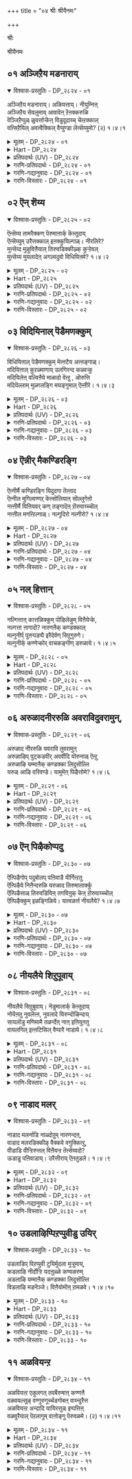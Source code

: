 +++
title = "०४ श्रीः श्रीयैनमः"

+++

श्रीः

श्रीयैनमः

## ०१ अञ्जिऱैय मडनाराय्

<details open><summary>विश्वास-प्रस्तुतिः - DP_२८२४ - ०१</summary>

अञ्जिऱैय मडनाराय्। अळियत्ताय्। नीयुम्निऩ्  
अञ्जिऱैय सेवलुमाय् आवावॆऩ् ऱॆऩक्करुळि  
वॆञ्जिऱैप्पुळ् ळुयर्त्ताऱ्कॆऩ् विडुदूदाय्च् चॆऩ्ऱक्काल्  
वऩ्सिऱैयिल् अवऩ्वैक्किल् वैप्पुण्डा लॆऩ्सॆय्युमो? (२) १।४।१
</details>

<details><summary>मूलम् - DP_२८२४ - ०१</summary>

अञ्जिऱैय मडनाराय्। अळियत्ताय्। नीयुम्निऩ्  
अञ्जिऱैय सेवलुमाय् आवावॆऩ् ऱॆऩक्करुळि  
वॆञ्जिऱैप्पुळ् ळुयर्त्ताऱ्कॆऩ् विडुदूदाय्च् चॆऩ्ऱक्काल्  
वऩ्सिऱैयिल् अवऩ्वैक्किल् वैप्पुण्डा लॆऩ्सॆय्युमो? (२) १।४।१
</details>

<details><summary>Hart - DP_२८२४</summary>

She says,  
“O crane, you have lovely wings, be kind to me:  
If you and your mate with beautiful wings  
feel sorry for me and say, ‘Oh, oh!’  
and go as my messengers to him  
who rides a strong-winged eagle,  
do you worry that he might put you in a terrible cage  
and you could do nothing?”
</details>

<details><summary>प्रतिपदार्थः (UV) - DP_२८२४</summary>

**अम् सिऱैय** = अऴगिय सिऱगुगळैयुम्; **मड नाराय्!** = मडप्पत्तैयुम् उडैय नारैये!; **अळियत्ताय्!** = ऎऩक्कु इरङ्गि अरुळ् सॆय्युम्; **नीयुम् निऩ्** = अरुळोडु कूडिऩ नीयुम् उऩ्ऩुडैय; **अम् सिऱैय** = अऴगिय सिऱगुगळैयुडैय; **सेवलुमाय्** = सेवलुमाय्; **आ आ ऎऩ्ऱु** = ‘आवा’ ऎऩ्ऱु ऎऩ् तऩिमै कण्डु; **ऎऩक्कु अरुळि** = ऎऩक्कु अरुळ् सॆय्दु; **वॆम् सिऱै** = कॊडिय सिऱगुगळैयुडैय; **पुळ् उयर्त्तार्क्कु** = करुडऩैक् कॊडियाग उळ्ळवर्क्कु; **ऎऩ् विडु तूदाय्** = ऎऩ्ऩाल् विडप्पट्ट तूदाय्; **सॆऩ्ऱक्काल्** = सॆऩ्ऱाल् मुगम् पार्त्तुक् केळामैयागिऱ; **वऩ्सिऱैयिल्** = वलिय सिऱैयिल्; **अवऩ् वैक्किल्** = अवऩ् उङ्गळै वैप्पाऩागिल्; **वैप्पुण्डाल्** = अदऱ्कु नीङ्गळ् इसैन्दिरुन्दाल्; **ऎऩ् सॆय्युमो?** = अदऩाल् ऎऩ्ऩ कुऱ्ऱम् उण्डागुमो?
</details>

<details><summary>गरणि-प्रतिपदार्थः - DP_२८२४ - ०१</summary>

अम् शिऱैय= सुन्दरवाद रॆक्कॆगळुळ्ळ, मडम् = मुग्ध \(तिळिमनस्सिन\), नाराय् = कॊक्करॆये अळियत्ताय् = कनिकरिसुववळागि, नीयुम् = नीनू, निन् = निन्न, अम् शिऱैय = अन्दवाद रॆक्कॆगळ, शेवलुम् आय् = गण्डुकॊक्करॆयू कूडि, आ आ ऎन्ऱु = अय्यो, अय्यो, ऎन्दु, ऎनक्कू = नन्नल्लि, अरुळि = करुणिसि, वॆम् शिऱै = कॆम्पनॆय \(तीक्ष्णवाद\) रॆक्कॆगळ, पुळ् = पक्षियन्नु, उयर् त्तार् क्कु = ध्वजवागि उळ्ळवरिगॆ, ऎन् = नन्न, विडुतूदाय् = कळुहिसिद् दूतळागि, शॆन्ऱक्काल् = होदरॆ \(होदॆयादरॆ\), वन् शिऱैयिल् = कठिणवाद सॆरॆयल्लि, अवन् = अवनु, वैक्किल् = इडुवुदादरॆ, वैप्पु उण्डाल् = आ सॆरॆवासवन्नु अनुभविसुवन्तादरॆ, ऎन् शॆय्युमो = एनागुवुदो? 
</details>

<details><summary>गरणि-गद्यानुवादः - DP_२८२४ - ०१</summary>

सुन्दरवाद रॆक्कॆगळुळ्ळ मुग्ध\(तिळिमनस्सिन\) कॊक्करॆये, \(नन्नन्नु\) कनिकरिसुववळागि, नीनू अन्दवाद रॆक्कॆगळ निन्न गण्डु कॊक्करॆयू कूडि, अय्यो अय्यो ऎन्दु नन्नल्लि करुणिसि, कॆम्पनॆय \(तीक्ष्णवाद\) रॆक्कॆगळ पक्षियन्नु ध्वजवागि उळ्ळवरिगॆ नानु कळुहिसिद दूतळागि होदॆयादरॆ, अवनु \(निम्मन्नु\) कठिणवाद सॆरॆयल्लिरिसुवुदादरॆ, आ सॆरॆमासवन्नु \(नीवु\) अनुभविसुवन्तादरॆ, एनागुवुदो? एनु माडुवुदो? 
</details>

<details><summary>गरणि-विस्तारः - DP_२८२४ - ०१</summary>

इल्लि आळ्वाररु तम्मन्न् ’नायकि’ यागि भाविसिकॊण्डिद्दारॆ. ई नायकिगॆ तन्न प्रियतमनाद ’परमपुरुष’नन्नु कूडिकॊळ्ळबेकॆम्ब महदाशॆ. अगलिकॆय विरहदिन्द तपिसुत्तिद्दाळॆ. तन्न मनद इङ्गितवन्नु तन्न प्रियतमनिगॆ तिळियपडिसुवुदादरू हेगॆ? 

नायकि कॊक्करॆय दम्पतिगळन्नुनोडुत्ताळॆ. अवु आनन्ददिन्द विहरिसुत्तिवॆ. एकाङ्गियागि विरहवेदनॆयन्नु अनुभविसुव तन्नल्लिअवु कनिकरगॊळ्ळबहुदल्लवे? तिळिमनस्सिन हक्किगळाद्दरिन्द, अवुगळन्नु तानु बेडबहुदष्टॆ. तन्न प्रियतमन बळिगॆ कळुहिसबहुदष्टॆ. हक्किगळागि अवु ऎल्लिगॆ बेकॆन्दरॆ अल्लिगॆ हारिहोगबहुदल्ल\! 

हीगॆल्ल योचिसि, नायकियु कॊक्करॆगळन्नु हॊगळि, हुरिदुम्बिसि, गरुडध्वजनाद तन्न स्वामियबळिगॆ तनगागि प्रेमदौत्यवन्नु नडॆसबेकॆन्दु बेडिकॊळ्ळुत्ताळॆ. 

नायकि\(यागि आळ्वाररु\) हेळुत्ताळॆ- कॊक्करॆये निन्न रॆक्कॆगळु ऎष्टु सुन्दर\! निन्न मनस्सु तिळियादद्दु. निन्न पतियू सह सुन्दरने. अवन रॆक्कॆगळु अन्दवागिवॆ. नीविब्बरू दम्पतिगळागि सुखवागि विहरिसुत्तिद्दीरि. नन्नन्नु कण्डिरा? पतियिन्द अगलिद विरहि नानु. नन्न ई परिस्थितिगॆ नीवु मरुगुवुदिल्लवे? नन्नल्लि करुणिसि, नीविब्बरू ईग नन्न प्रेमदूतरागि गरुडध्वजनाद निन्न प्रियतमनल्लिगॆ होगि. अवनल्लि नन्न विरह व्यथॆयन्नु अरिकॆमाडि, अवन मनवॊलिसलु प्रयत्निसबेकु. ई कार्यवन्नु नीवु, ननगागि, नडॆसबल्लिरॆम्ब भरवसॆ ननगिदॆ. आदरॆ, ऒन्दु वेळॆ, स्वामियु निम्मन्नु सॆरॆयल्लिरिसिदरॆ सॆरॆवासवन्नु नीवु अनुभविसबेकागि बन्दरॆ, एनु माडुवुदु? इदॊन्दु अञ्जिकॆ ननगिदॆयल्ल\! इल्लवे, नाने उपेक्षितलादरो? 

भगवन्तन बळि सारिदवरु अमररागि पूर्णतॆयन्नु नडॆयुवुदन्नू, नित्यानन्दवन्ननुभाविसुवुदन्नू ’सॆरॆवास’ वॆन्नोणवे? 

भगवन्त बळि सारिदवरु मत्तॆ ई दुःखसङ्कटगळ लोकक्कॆ बरदे होगबहुदु, अष्टॆ. इदन्नु ’कठिण सॆरॆवास’ ऎन्नुवुदे? 

इल्लि ’कॊक्करॆ’य कार्यभारवेनु? दयावरूपिणियाद श्रीदेवियु भक्तनल्लि करुणिसि, तन्न पतियाद भगवन्तनल्लि भक्तनिगॆ अनुग्रहिसॆन्दु अरिकॆ माडुवुदु कॊक्करॆय कार्यभारवो? इल्लवे, ज्ञानवैराग्यगळॆम्ब ऎरडु रॆक्कॆगळन्नू भक्तियॆम्ब देहवन्नू हॊत्तु, भक्तनन्नु भगवन्तनॊडनॆ कूडिसुव आचार्यनन्तॆ इल्लिकॊक्करॆय कार्यभारवो? इल्लवे भक्तन परभक्ति, परज्ञान \(ऎरडु रॆक्कॆगळु\), मत्तु परमभक्ति\(देह\)गळे कॊक्करॆय कार्यभार नडॆसुवुदो?
</details>

## ०२ ऎन् शॆय्य

<details open><summary>विश्वास-प्रस्तुतिः - DP_२८२५ - ०२</summary>

ऎऩ्सॆय्य तामरैक्कण् पॆरुमाऩार्क् कॆऩ्तूदाय्  
ऎऩ्सॆय्युम् उरैत्तक्काल् इऩक्कुयिल्गाळ्। नीरलिरे?  
मुऩ्सॆय्द मुऴुविऩैयाल् तिरुवडिक्कीऴ्क् कुऱ्ऱेवल्  
मुऩ्सॆय्य मुयलादेऩ् अगल्वदुवो विधियिऩमे? १।४।२
</details>

<details><summary>मूलम् - DP_२८२५ - ०२</summary>

ऎऩ्सॆय्य तामरैक्कण् पॆरुमाऩार्क् कॆऩ्तूदाय्  
ऎऩ्सॆय्युम् उरैत्तक्काल् इऩक्कुयिल्गाळ्। नीरलिरे?  
मुऩ्सॆय्द मुऴुविऩैयाल् तिरुवडिक्कीऴ्क् कुऱ्ऱेवल्  
मुऩ्सॆय्य मुयलादेऩ् अगल्वदुवो विधियिऩमे? १।४।२
</details>

<details><summary>Hart - DP_२८२५</summary>

She says,  
“O cuckoo birds, what will happen to you  
if you go as my messengers and tell of my love sickness  
to the beautiful lotus-eyed lord?  
I cannot serve under his divine feet  
because I did not do good karma in my previous births:  
Is it right that I should not be able to join him in this birth  
because I did not try in my last birth?  
Is that my fate?”
</details>

<details><summary>प्रतिपदार्थः (UV) - DP_२८२५</summary>

**इऩक् कुयिल्गाळ्!** = कूट्टमाऩ कुयिल्गळे!; **नीर् अलिरे?** = नॆडुनाळागप् पऴगियवर्गळ् नीङ्गळ् ताऩे!; **ऎऩ् सॆय्य तामरै** = सॆन्दामरै मलर् पोऩ्ऱ; **कण्** = कण्गळैयुडैय; **पॆरुमाऩार्क्कु** = ऎम्बॆरुमाऩुक्कु; **ऎऩ् तूदाय्** = ऎऩ्ऩुडैय तूदाय् सॆऩ्ऱु; **उरैत्तक्काल्?** = नाऩ् कूऱुवदैक् कूऱिऩाल्; **ऎऩ् सॆय्युम्** = ऎऩ्ऩ कुऱ्ऱम् नेर्न्दिडुम्; **मुऩ् सॆय्द** = मुऱ्पिऱप्पिल् पण्णिऩ; **मुऴुविऩैयाल्** = निऱैन्द पाबङ्गळाल्; **तिरुवडिक्कीऴ्** = तिरुवडिगळिले; **कुऱ्ऱेवल् सॆय्य** = कैङ्गरियम् सॆय्वदऱ्कु; **मुऩ्** = मुऱ्पिऱवियिलेये; **मुयलादेऩ्** = मुयऱ्सिसॆय्याद नाऩ्; **इऩमे** = इऩ्ऩमुम्; **अगल्वदुवो? विधि** = अगऩ्ऱु पोवदु मुऱैयो?
</details>

<details><summary>गरणि-प्रतिपदार्थः - DP_२८२५ - ०२</summary>

ऎन् =नन्न, शॆय्यतामरैक्कण् = कॆन्दावरॆयन्तॆ कण्णुगळुळ्ळ, पॆरुमानार् क्कु = परमपुरुषनिगॆ, ऎन् तूदाय् = नन्न दूतरागि, ऎन् शॆय्युम् = नन्न-- उरैत्तक्काल् = अरिकॆ माडिदिरादरॆ, इनम् कुयिल् हाळ् = गुम्पाद कोगिलॆगळे, नीर् अलिरे = नीवु तप्पितस्थरल्ल, मुन् शॆय्द = \(नानु\) हिन्दॆ माडिद, मुऴुविनैयाल् = घोरपापगळिन्द, तिरुवडिक्कीऴ् = भगवन्तन तिरुवडितलदल्लि, कुट्रेवल् = कैङ्कर्यगळन्नु \(दास्यवन्नु\), मुन् = हिन्दॆये, शॆय्य = माडुवुदक्कॆ, मुयलादेन् = प्रयत्निसदादॆ, अहल् वदुवॊ = अगलिरुवुदेयो, विदि = नियम \(क्रम\), इनमे = इन्नु मेलू. 
</details>

<details><summary>गरणि-गद्यानुवादः - DP_२८२५ - ०२</summary>

गुम्पाद कोगिलॆगळे, कॆन्दावरॆयन्तॆ कण्णुगळुळ्ळ नन्न परमपुरुषनिगॆ नन्न दूतरागि नन्न प्रयत्नवन्नु अरिकॆ माडिदिरादरॆ, निम्मदु तप्पल्ल. नानु हिन्दॆ माडिद घोरपापगळिन्द भगवन्तन तिरुवडितलदल्लि \(नन्न\) दास्यवन्नु \(कैङ्कर्यवन्नु\) हिन्दॆये माडुवुदक्कॆ यत्निसदॆ होदॆ. अगलिरुवुदेयो नियम \(विधि\) इन्नु मेलॆ? 
</details>

<details><summary>गरणि-विस्तारः - DP_२८२५ - ०२</summary>

हिन्दिन पाशुरदल्लि नायकियु कॊक्करॆयन्नु तन्न प्रेमदूतनागॆन्दु प्रार्थिसिदळु. दूतनागि अदुमाडबेकाद्देनु ऎम्बुदन्ने कॊक्करॆगॆ तिळिसलिल्ल. “नीनु अल्लिगॆ होदाग, निन्नन्नु सॆरॆमाडिदरॆ, एनु गति?” ऎन्दु अञ्जिकॆयन्नु व्यक्तपडिसिदळु, अष्टॆ. 

ई पाशुरदल्लि नायकिय कण्णु कोगिलॆय गुम्पिन मेलॆ बित्तु. गुम्पिनल्लि गण्डु हॆण्णु कोगिलॆगळु चॆन्नागि बॆरॆतुकॊण्डु आनन्ददिन्द हाडुत्ता कालकळॆयुवुदन्नु नायकि कण्डळु. 

नायकि हेळुत्ताळॆ- गुम्पागि कूडि आनन्दिसुव कोगिलॆगळे, नीवु नन्न प्रेमदूतरागि, नन्न प्रियतमनाद परम पुरुषनल्लिगॆ होगि कॆन्दावरॆयन्तॆ विशालवाद आकर्षकवाद कण्णुगळुळ्ळवनु अवनु. नानु अवनल्लि अनुरक्तळॆन्दू, अवनन्नु कूडिकॊळ्ळलु तवकिसुत्तिद्देनॆ, ऎम्ब नन्न प्रयत्नवन्नु अवनल्लि अरिकॆमाडिकॊळ्ळिरि. नन्न स्वामियु नन्नल्लि करुणिसिदरन्तु ऒळ्ळॆयदु. हागॆ माडदॆ, नन्न विषयदल्लि असड्डॆ कोरिदनॆन्दरॆ, अदु नन्न तप्पे विना, निम्म दौत्यदिन्द बन्द तप्पल्ल. नानु अनेक जन्मगळ हिन्दिनिन्दलू भगवन्तन तिरुवडिगळ दास्यदल्लि तॊडगिद्दिद्दरॆ? अत्तकडॆ नानु प्रयत्न नडॆसले इल्ल. आद्दरिन्दले, नानु हिन्दिनिन्दलू कडुपातकियागि, भगवन्तनिन्द बेर्पट्टु, विरहियागि गोळिडुत्तिरुवुदु, इन्नु मुन्दॆयू सह इदे नन्न विधियागिरबहुदे?
</details>

## ०३ विदियिनाल् पॆडैमणक्कुम्

<details open><summary>विश्वास-प्रस्तुतिः - DP_२८२६ - ०३</summary>

विधियिऩाल् पॆडैमणक्कुम् मॆऩ्ऩटैय अऩ्ऩङ्गाळ्।  
मदियिऩाल् कुऱळ्माणाय् उलगिरन्द कळ्वऱ्कु  
मदियिलेऩ् वल्विऩैये माळादो वॆऩ्ऱु , ऒरुत्ति  
मदियॆल्लाम् मुळ्गलङ्गि मयङ्गुमाल् ऎऩ्ऩीरे। १।४।३
</details>

<details><summary>मूलम् - DP_२८२६ - ०३</summary>

विधियिऩाल् पॆडैमणक्कुम् मॆऩ्ऩटैय अऩ्ऩङ्गाळ्।  
मदियिऩाल् कुऱळ्माणाय् उलगिरन्द कळ्वऱ्कु  
मदियिलेऩ् वल्विऩैये माळादो वॆऩ्ऱु , ऒरुत्ति  
मदियॆल्लाम् मुळ्गलङ्गि मयङ्गुमाल् ऎऩ्ऩीरे। १।४।३
</details>

<details><summary>Hart - DP_२८२६</summary>

She says,  
“O swans, you walk softly with your mates  
because you have good luck:  
He went as a dwarf, begged the Asura king Mahābali at his sacrifice  
and cheated him by taking the earth from him:  
Isn't he a thief?  
Go and tell him, ‘There is an ignorant girl:  
She feels that she must have done much bad karma:  
Her mind is confused and she is fascinated with you:’”
</details>

<details><summary>प्रतिपदार्थः (UV) - DP_२८२६</summary>

**विधियिऩाल्** = विधिवसत्ताल्; **पॆडै मणक्कुम्** = पेडैयोडु कूडिक् कळित्तिरुक्कुम्; **मॆऩ् नडैय** = मॆऩ्मैयाऩ नडैयैयुडैय; **अऩ्ऩङ्गाळ्!** = अऩ्ऩङ्गळे!; **मदियिऩाल्** = अऱिविऩ् सामर्त्तियत्ताल्; **कुऱळ् माणाय्** = कुऱुगिय वडिवुडैय वामऩऩाग; **उलगु इरन्द** = उलगै याचित्त; **कळ्वऱ्कु** = कबडमुडैय पॆरुमाऩिडम्; **मदियिलेऩ्** = पुत्तियिल्लाद; **वल्** = तऩ्ऩुडैय कॊडिय; **विऩैये** = विऩैगळ्; **माळादो ऎऩ्ऱु** = माळादऩवो ऎऩ्ऱु कूऱि; **मदि ऎल्लाम्** = मदि ऎल्लाम् अडियोडु; **उळ् कलङ्गि ऒरुत्ति** = कलङ्गप् पॆऱ्ऱु ऒरुत्ति; **मयङ्गुमाल्** = अऱिवऴिन्दु किडक्किऩ्ऱाळ् अन्दो!; **ऎऩ्ऩीरे!** = ऎऩ्ऱु कूऱुङ्गळ्
</details>

<details><summary>गरणि-प्रतिपदार्थः - DP_२८२६ - ०३</summary>

विदियिनाल्= भाग्यवशदिन्द, पॆडै मणङ्गुम् = हॆण्णुहक्कियॊडनॆ कूडिकॊण्डिरुव, मॆल् नडैय = मृदुवाद नडगॆय, अन्नङ्गळ् = हंसगळे, मदियिनाल् = बुद्धिपूर्वकवागिये, कुऱळ् माण् आय् = कुळ्ळब्रह्मचारियागि, उलहु इरन्द = लोकगळन्नु अळॆदुकॊण्ड, कळवर् क्कू = कपटवुळ्ळवरिगॆ, मदियिलेन् = बुद्धियिल्लद नन्न, वल् विनैये = क्रूर पापगळे, माळादो = नाशवागुवुदिल्लवल्ल. ऎन्ऱु = ऎन्दु. ऒरुत्ति = ऒब्बळु, मदियॆल्लाम् = मनस्सॆल्ला, उळ् कलङ्गि = पूर्तियागि कलकिहोगि, मयङ्गुम् = हाळागि होगुत्तिद्दाळॆ \(सर्वनाशगॊळ्ळुत्तिद्दाळॆ\), आल् = अय्यो, ऎन्निरे = ऎन्दु हेळिरि. \(ऎन्निरि\). 
</details>

<details><summary>गरणि-गद्यानुवादः - DP_२८२६ - ०३</summary>

भाग्यवशदिन्द हॆण्णुहक्कियॊडनॆ कूडिकॊण्डिरुव, मृदुवाद नडगॆय हंसगळे, बुद्धिपूर्वकवागिये कुळ्ळ ब्रह्मचारियागि लोकगळन्नु अळॆदुकॊण्ड कपटवुळ्ळवरिगॆ बुद्धियिल्लदवळाद नन्न क्रूरपापगळे नाशवागुवुदिल्लवल्ल ऎन्दु ऒब्बळ मनस्सॆल्ला पूर्तियागि कलकिहोगि सर्वनाशगॊळ्ळुत्तिद्दाळॆ, अय्यो ऎन्दु हेळिरि. 
</details>

<details><summary>गरणि-विस्तारः - DP_२८२६ - ०३</summary>

हिन्दिन पाशुरदल्लि नायकियु कोगिलॆय हिण्डन्नु तन्न कडॆय दूतरन्नागि भगवन्तनल्लिगॆ होगबेकॆन्दु प्रार्थिसिदळु. स्वामिय तिरुवडिगळ सेवॆयल्लि तॊडगलु तन्न पूर्वकृतपापगळे अड्डिमाडुत्तिवॆ ऎम्ब सङ्गतियन्नु भगवन्तनल्लि अरिकॆमाडिरि ऎन्दु बेडिदळु. 

ई पाशुरदल्लि नायकिगॆ हंसदम्पतिगळु ऒदगि बरुत्तवॆ.

हिन्दॆ, ऒन्दु कालदल्लि बलिचक्रवर्तियु तन्न सद्गुणगळिन्दले, अदरल्लू तन्न कॊडुगैयिन्दले, मूरुलोकगळन्नू जयिसुवन्थ समर्थनागिद्दनु. बेडिदवरिगॆ ’इल्ल’वॆन्नदॆ, बेडिद्दन्नु कॊडुत्तिद्दनु. अवनन्नु जयिसुवुदे दुस्तरवायितु. भगवन्तनु अवनन्नु निग्रहिसुवुदक्कागि, बेकॆन्तले \(बुद्धिपूर्वकवागिये\) कुळ्ळब्रह्मचारिय रूपवन्नुतळॆदु, बलिचक्रवर्तिय यागशालॆयन्नु प्रवेशिसि, अल्लि बलिचक्रवर्तियन्नु याचिसिदनु. तन्न हॆज्जॆयल्लि मूरेमूरु हॆज्जॆयष्टु नॆलवन्नु तनगॆ कॊडॆन्दनु. अदन्नु कॊट्टॆनॆन्द कूडले भगवन्तनु तन्न कपट वेषवन्नु तॊरॆदु, त्रिविक्रमनागि बॆळॆदु लोकगळॆल्लवन्नू तन्न ऎरडे हॆज्जॆगळिन्द अळॆदुकॊण्डु, मूरनॆय हॆज्जॆयन्नु बलिचक्रवर्तिय नॆत्तिय मेलिट्टु अवनन्नु अनुग्रहिसिदनु.

इदु भगवन्तन वामन-त्रिविक्रमावतारद प्रशंसॆयष्टॆ. ज्ञानस्वरूपने आगि, ’साटियिल्लद चतुरनागि’ भगवन्तनु सद्गुणवन्तनाद बलिचक्रवर्तिय बळिगॆ ’कपट’ रूपदल्लि बन्दु, याचिसि, अदरिन्दले अवनन्नु अनुग्रहिसिदनाद्दरिन्द, तनगू अदे रीतियल्लि यावुदादरू जाण उपायवन्नु तोरिसिकॊट्टु, अदर मूलक तन्न पापराशियन्नॆल्ला तॊडॆदु हाकलारॆने स्वामि ऎम्बुदु नायकिय हम्बल. 

नायकि हेळुत्ताळॆ- हंसगळे, निम्म भाग्य हिरिदु. नीवु निम्म हॆण्णुगळॊडनॆ कूडिकॊण्डिद्दीरि. ऒट्टागि,मृदुवागि नडॆदाडुत्ता नलिदाडुत्तिद्दीरि. नीवु ननगॆ उपकारमाडबेकु. नन्न प्रियतमनाद परमपुरुषन बळिगॆ होगि नन्न सङ्कटवन्नु अवनिगॆ अरिकॆ माडबेकु. अनेक जन्मगळिन्दलू नानु पापगळन्नु माडुत्तले बन्दिद्देनॆ. अवुगळॆल्लवू ऒट्टागि नन्नन्नु बाधिसुत्तिवॆ. अवुगळन्नु तॊडॆदु हाकुवुदक्कॆ आगुवुदे इल्लवल्ल ऎम्बुदु नन्न सङ्कट. नन्न मनस्सु पूर्तियागि कलकि होगिदॆ. सर्वनाशवागुत्तिदॆ. ई विषयवन्नुनन्न प्रियतमदल्लि नन्न परवागि अरिकॆमाडुविरा?
</details>

## ०४ ऎन्नीर् मैकण्डिरङ्गि

<details open><summary>विश्वास-प्रस्तुतिः - DP_२८२७ - ०४</summary>

ऎऩ्नीर्मै कण्डिरङ्गि यिदुदगा तॆऩ्ऩाद  
ऎऩ्नील मुगिल्वण्णऱ् कॆऩ्सॊलियाऩ् सॊल्लुगेऩो  
नऩ्ऩीर्मै यिऩियवर् कण् तङ्गादॆऩ् ऱॊरुवाय्च्चॊल्  
नऩ्ऩील मगऩ्ऱिल्गाळ्। नल्गुदिरो नल्गीरो? १।४।४
</details>

<details><summary>मूलम् - DP_२८२७ - ०४</summary>

ऎऩ्नीर्मै कण्डिरङ्गि यिदुदगा तॆऩ्ऩाद  
ऎऩ्नील मुगिल्वण्णऱ् कॆऩ्सॊलियाऩ् सॊल्लुगेऩो  
नऩ्ऩीर्मै यिऩियवर् कण् तङ्गादॆऩ् ऱॊरुवाय्च्चॊल्  
नऩ्ऩील मगऩ्ऱिल्गाळ्। नल्गुदिरो नल्गीरो? १।४।४
</details>

<details><summary>Hart - DP_२८२७</summary>

She says,  
“O beautiful blue andril birds,  
the dark-colored one doesn’t know how I suffer for his love:  
He doesn’t come to me and tell me, ‘Don’t worry:’  
What can I say to tell him how I love him?  
Go and tell him whose nature is so wonderful and sweet  
that she will not survive  
if she has to be apart from him anymore:  
O andril birds, will you help me or not?”
</details>

<details><summary>प्रतिपदार्थः (UV) - DP_२८२७</summary>

**ऎऩ् नीर्मै** = ऎऩ् स्वबावत्तै; **कण्डु** = नेरिल् पार्त्तिरुन्दुम्; **इरङ्गि** = इरङ्गि; **इदु तगादु** = पिरिन्दु इरुत्तल् तगाददु ऎऩ्ऱु; **ऎऩ्ऩाद** = निऩैक्काद; **ऎऩ् नील मुगिल्** = ऎऩ् स्वामियाऩ काळमेगम् पोऩ्ऱ; **वण्णऱ्कु** = निऱमुडैयवर्क्कु; **ऎऩ् सॊल्लि याऩ्** = ऎऩ्ऩ वार्त्तैगळैच् चॊल्लि; **सॊल्लुगेऩो?** = नाऩ् पुरिय वैप्पेऩो?; **नऩ् नीर्मै** = नल्ल उयिराऩदु; **इऩि** = इऩि अत्तलैवरिऩ् पॊरुट्टु; **तङ्गादु ऎऩ्ऱु** = अवळिडत्तिल् तङ्गादु ऎऩ्ऱु; **ऒरु वाय्च्चॊल्** = ऒरु वार्त्तैच् चॊल्लुदलै; **नऩ् नील** = नल्ल नील निऱ; **मगऩ्ऱिल्गाळ्!** = मगऩ्ऱिल् पऱवैगळे! नीङ्गळ्; **नल्गुदिरो?** = ऎम्बॆरुमाऩिडम् सॊल्वीर्गळा?; **नल्गीरो?** = माट्टीर्गळा?
</details>

<details><summary>गरणि-प्रतिपदार्थः - DP_२८२७ - ०४</summary>

ऎन् = नन्न, नीर् मै = सहजस्वभाववन्नु \(ईगिन स्थितियन्नु\), कण्डु = नोडिदवनागि, इरङ्गि = कनिकरिसि, इदु तहादु = इदु तक्कद्दल्ल, ऎन्नाद = ऎन्नदॆ इरुव, ऎन् = नन्न, नीलमुहिल् वण्णर् क्कू = नीलमेघद बण्णवुळ्ळवरिगॆ, ऎन् शॊल्लि = एनॆन्दु \(एनन्नु\) हेळि, यान् =नानु, शॊल्लुहेनो = हेळबल्लॆनो, नल् नीर् मै = ऒळ्ळॆय गुण \(स्वभाववु\), इनि = इन्नु, अवर् कण् = अवरल्लि, तङ्गादु = उळियुवुदिल्ल, ऎन्ऱु = ऎन्दु, ऒरु वाय् शॊल् = ऒन्दु बायि मातन्नु, नल् = ऒळ्ळॆय, नीलम् = नीलवर्णद, महन्ऱिल् हाळ् = नीरपक्षिगळे, नल् हु दिरो = हेळुविरो, नल् हीरो = हेळलारिरो \(करुणिसलारिरो\)? 
</details>

<details><summary>गरणि-गद्यानुवादः - DP_२८२७ - ०४</summary>

नन्न सहजस्वभाववन्नु \(ईगिन स्थितियन्नु\) नोडिदवनागि, कनिकरिसि, इदु तक्कद्दल्ल ऎन्नदॆ इरुव नन्न नीलमेघद बण्णवुळ्ळवरिगॆ, ’नानु एनॆन्नलि? एनु हेळबल्लॆ? ऒळ्ळॆय गुण \(स्वभाव\)वु इन्नु अवरल्लि उळियुवुदिल्ल’ ऎन्दु ऒन्दु बायिमातन्नु, सुन्दरवाद नीलिबण्णद नीरहक्किगळे, हेळुविरो, \(करुणिसि\) हेळलारिरो? 
</details>

<details><summary>गरणि-विस्तारः - DP_२८२७ - ०४</summary>

हिन्दिन मूरु पाशुरगळल्लि नायकिय मनदल्लि ऒन्दु भरवसॆ इत्तु. तन्न प्रियतमनु तन्नन्नु ऎन्दिगू अलक्षिसुवुदिल्लवॆन्दू, तानु दूतरन्नु कळुहिसिद्दरिन्द तनगॆ ऒळ्ळॆयदे आगुवुदॆन्दू भाविसिद्दळु. ई कारणदिन्द कॊक्करॆयन्नु, कोगिलॆयन्नु, हंसगळन्नु तन्न दूतरन्नागि अवनल्लिगॆ कळुहिसिदळु. तन्न पेचिन परिस्थितियन्नू, अगलिकॆय सङ्कटवन्नू, प्रियतमनॊडनॆ कूडिकॊळ्ळबेकॆम्ब महदाशॆयन्नू दूतर मूलक तिळिसलु यत्निसिदळु. तन्न मर्यादॆगॆ अड्डिबरदन्तॆ, तन्न प्रियतमन तिरुवडिगळ सेवॆगॆ अड्डियागुत्तिरुव जन्मजन्मगळ क्रूरपापगळन्नु तॊडॆदु हाकुवुदक्कॆ तक्क मार्ग तनगॆ तिळियलिल्लवॆन्दू, आ बगॆगॆ तन्न सङ्कटवन्नु प्रियतमनल्लि अरिकॆमाडिकॊळ्ळबेकॆन्दु दूतरिगॆ हेळिद्दळु. आ तन्न दूतरु तन्न मनवियन्नु तन्न प्रियतमनिगॆ तिळिसिदरो इल्लवो ऎम्ब अनुमानकण्डु बन्तु.

ईग, नायकि मत्तॊन्दु दूतनन्नु कण्डुकॊण्डिद्दाळॆ. नीलिबण्णद नीरहक्किगळु अवु. 

नायकि हेळुत्ताळॆ- सुन्दरवाद नीलिय नीरहक्किगळे, नन्न हिन्दिन दूतर मातिगॆ ओगॊट्टु नन्न प्रियतमनु नन्न बळिगॆ ई वेळॆगॆ बरबहुदित्तु, बरलिल्ल. नन्न सहज स्वभाववेनॆम्बुदन्नू नन्न ईगिन परिस्थितियन्नू अवनु अरितिद्दानॆ. आदरू नन्नल्लि मरुकगॊळ्ळलिल्ल. इदॆल्ल निनगॆ तक्कद्दल्ल. हीगॆ सङ्कटपडबारदु. अधैर्यपडबेड” ऎम्ब ऒन्दॆरडु समाधानद मातुगळन्नादरू हेळिहोगबहुदित्तु. नन्न नीलमेघश्यामनिगॆ नानु हेळि कळुहिसुवुदादरू एनिदॆ? तिळिवळिकॆ इल्लद नानु एनु हेळबल्लॆ? आदरॆ नम्बिदवर विषयदल्लि अवनु हीगॆये उदासीननागि नडॆयुत्ता होदरॆ, अवन सद्गुणगळू अवन ऒळ्ळॆय स्वभावगळू, इन्नु मुन्दॆ, अवनल्लि उळियुवुदिल्ल ऎम्ब ऒन्दु मातन्नु मात्रवे हेळिरि. हेळुविरो? हेळलारिरो? हेळुवुदिल्लवो?
</details>

## ०५ नल् हित्तान्

<details open><summary>विश्वास-प्रस्तुतिः - DP_२८२८ - ०५</summary>

नल्गित्ताऩ् कात्तळिक्कुम् पॊऴिलेऴुम् विऩैयेऱ्के,  
नल्गत्ता ऩागादॊ? नारणऩैक् कण्डक्काल्  
मल्गुनीर्प् पुऩऱ्पडप्पै इरैदेर्वण् सिऱुगुरुगे।  
मल्गुनीर्क् कण्णेऱ्कोर् वाचकङ्गॊण् डरुळाये। १।४।५
</details>

<details><summary>मूलम् - DP_२८२८ - ०५</summary>

नल्गित्ताऩ् कात्तळिक्कुम् पॊऴिलेऴुम् विऩैयेऱ्के,  
नल्गत्ता ऩागादॊ? नारणऩैक् कण्डक्काल्  
मल्गुनीर्प् पुऩऱ्पडप्पै इरैदेर्वण् सिऱुगुरुगे।  
मल्गुनीर्क् कण्णेऱ्कोर् वाचकङ्गॊण् डरुळाये। १।४।५
</details>

<details><summary>Hart - DP_२८२८</summary>

She says,  
“O lovely small kurugu birds,  
you search for food in the fields filled with water where fish swim:  
Nāraṇan has created all the seven worlds and protects them:  
Won't he give me his grace and protect me also?  
Won’t you go see him and tell him of my love  
and show kindness by returning  
and telling me what he said?  
I will wait, my eyes filled with tears,  
until you return and tell me what he said:”
</details>

<details><summary>प्रतिपदार्थः (UV) - DP_२८२८</summary>

**पॊऴिल् एऴुम्** = एऴुलगङ्गळैयुम्; **अळिक्कुम्** = ताऩे विरुम्बि अवऱ्ऱिऱ्कु विरुप्पमिल्लादऩवऱ्ऱै नीक्कि; **नल्गित् ताऩ्** = विरुम्बियदैक् कॊडुत्तु; **कात्तु** = काक्कुम्; **विऩैयेऱ्केयो** = पाबियाऩ ऎऩक्कुमात्तिरम् ताऩ्; **नल्गत् ताऩ् आगादो?** = किरुबै पण्णलागादो? ऎऩ्ऱु; **नारणऩैक् कण्डक्काल्** = अन्द नारायणऩै कण्डदुम्; **मल्गु नीर् पुऩल्** = नीर् निऱैन्द कुळिर्न्द; **पडप्पै** = पून्दोट्टङ्गळिले; **इरै तेर् वण्** = इरै तेडुगिऩ्ऱ अऴगिय; **सिऱु गुरुगे!** = इऩिय सिऱिय गुरुगे!; **मल्गु नीर्** = मिक्क नीरोडु कूडिऩ; **कण्णेऱ्कु** = कण्गळैयुडैय ऎऩक्कु; **ओर्** = अप्पॆरुमाऩिडत्तिलिरुन्दु ऒरु; **वाचकम्** = वार्त्तैयै; **कॊण्डु** = कॊण्डु वन्दु; **अरुळाये** = सॊल्लि अरुळवेण्डुम्
</details>

<details><summary>गरणि-प्रतिपदार्थः - DP_२८२८ - ०५</summary>

नल् हि तान् = ताने सृष्टिसिद, पॊऴिल् एऴुम् = एळु लोकगळू, कान्दु = सुट्टुहोगुवुदन्नु, अळिक्कूम् = कापाडुववनु, विनैयोऱ् के = पापगळन्नु माडिदवळिगॆ \(पापिष्ठळाद ननगॆ\) नल् ह तान् = कृपॆमाडुवुदे, आहादो = आगदो, नारणनै = नारायणनन्नु, कण्डक्काल् = कण्डरॆ, मल् हु =तुम्बिरुव, नीर् = नीरिन, पुनल् = प्रवाहद, पडप्पै = मग्गुलप्रदेशगळल्लि, इरै = आहारवन्नु, तेर् = हुडुकुव, वण् = सॊबगिन, शिऱु कुरुहे = चिक्कबकपक्षिये, मल् हु नीर् = नीरु तुम्बिरुव, कण्णिऱ् कु = कण्णिनवळिगॆ \(ननगॆ\), ओर् वाशहम् = ऒन्दु मातन्नु, \(वार्तॆयन्नु\), कॊण्डु = तन्दु, अरुळाये = कृपॆ माडु. 
</details>

<details><summary>गरणि-गद्यानुवादः - DP_२८२८ - ०५</summary>

ताने सृष्टिसिद एळु लोकगळू सुट्टु हाळागदन्तॆ कापाडुववनिगॆ पापिष्ठळाद नन्नल्लि कृपॆमाडुवुदक्कॆ आगुवुदिल्लवे? तुम्बु नीरिन प्रवाहद मग्गुल प्रदेशगळल्लि आहारवन्नु हुडुकुव चिक्क बकपक्षिये. नारायणनन्नु कण्डरॆ \(कण्डाग\) नीरु तुम्बिरुव कण्णिनवळाद ननगॆ ऒन्दु वार्तॆयन्नु तन्दु कृपॆ माडु. 
</details>

<details><summary>गरणि-विस्तारः - DP_२८२८ - ०५</summary>

हिन्दिन पाशुरदल्लि नायकियु तन्न प्रियतमनन्नु कुरितु स्वल्प मार्मिकवागिये मातनाडिदळु.; आदरॆ, ई पाशुरदल्लि अवळु विरहियागि, प्रेमियागि, मातनाडुत्तिद्दाळॆ.

महामहिमनाद भगवन्तनिगॆ यावुदु तानॆ असाध्य? प्रळयकालबन्दाग, ताने सृष्टिसिद एळु लोकगळू सुट्टु नाशवागुव स्थितियल्लिद्दाग, अवष्टन्नू अवनु तन्न हॊट्टॆयल्लि अडगिसिट्टुकॊण्डु कापाडिदनल्लवे? पापिष्ठळाद ऒब्ब हॆङ्गसिन पापगळन्नु तॊडॆदुहाकि, अवळन्नु मुक्तिगॊळिसलारने? 

भगवन्तनाद नारायणन परमकारुण्यवन्नू, परमोपकारवन्नू इल्लि सूचिसलागिदॆ. 

नायकि हेळुत्ताळॆ- तुम्बु प्रवाहद दडदल्लि आहारवन्नु हुडुकुत्तिरुव बकपक्षिये, भगवन्तनाद नारायणनन्नु नीनु काणुवॆयल्ल\! कण्डाग, अवनॊडनॆ कूडिकॊळ्ळबेकॆन्दु आशिसुत्ता दुःखिसुव ई हॆङ्गसिन सङ्कटवन्नु कुरितु अवनिगॆ अरिकॆमाडु. अवळ पापराशियन्नु निर्मूलगॊळिसबेकॆन्दु हेळु. अवनिन्द ऒन्दु शुभावार्तॆयन्नु ननगॆ तन्दु उपकारमाडुवॆया?
</details>

## ०६ अरुळादनीररुळि अवराविदुवरामुन्,

<details open><summary>विश्वास-प्रस्तुतिः - DP_२८२९ - ०६</summary>

अरुळाद नीररुळि यवरावि तुवरामुऩ्  
अरुळाऴिप् पुट्कडवीर् अवर्वीदि यॊरुनाळ् ऎऩ्ऱु  
अरुळाऴि यम्माऩैक् कण्डक्का लिदुसॊल्लि  
यरुळ् आऴि वरिवण्डे। यामुमॆऩ् पिऴैत्तोमे? १।४।६
</details>

<details><summary>मूलम् - DP_२८२९ - ०६</summary>

अरुळाद नीररुळि यवरावि तुवरामुऩ्  
अरुळाऴिप् पुट्कडवीर् अवर्वीदि यॊरुनाळ् ऎऩ्ऱु  
अरुळाऴि यम्माऩैक् कण्डक्का लिदुसॊल्लि  
यरुळ् आऴि वरिवण्डे। यामुमॆऩ् पिऴैत्तोमे? १।४।६
</details>

<details><summary>Hart - DP_२८२९</summary>

She says,  
“O bees with beautiful lined bodies, be kind to me:  
He is generous, and he carries a discus:  
Go, see him and tell him, ‘She loves you  
but you do not give your grace to her:  
Come just one day to her street riding on your eagle  
before she loses her life:’  
What have I done wrong  
that he does not want to give me his grace?”
</details>

<details><summary>प्रतिपदार्थः (UV) - DP_२८२९</summary>

**आऴि वरिवण्डे!** = वट्टमाऩ वरिगळैयुडैय वण्डे!; **अरुळ् आऴि अम्माऩै** = अरुळ् कडलाऩ पॆरुमाऩै; **कण्डक्काल्** = कण्डाल्; **अरुळाद नीर्** = अरुळ् सॆय्याद नीर्; **अरुळि** = अरुळ् सॆय्दु; **अवर् आवि** = तलैवियिऩ् उयिर्; **तुवरामुऩ्** = उलर्वदऱ्कु मुऩ्; **अरुळ् आऴिप् पुळ्** = अरुळ् कडलाऩ करुडऩै; **अवर् वीदि** = अवर् इरुक्कुम् वीदि वऴिये; **ऒरु नाळ्** = ऒरु नाळागिलुम्; **कडवीर् ऎऩ्ऱु** = सॆलुत्तुवीर् ऎऩ्ऱु; **इदु सॊल्लि** = इव्वार्त्तैगळैच् चॊल्लि; **अरुळ्** = अरुळ् पुरियवेण्डुम्; **यामुम् ऎऩ्** = वरादवर् तामे अऩ्ऱि याम्; **पिऴैत्तोमे?** = ऎऩ्ऩ कुऱ्ऱम् सॆय्दोम्?
</details>

<details><summary>गरणि-प्रतिपदार्थः - DP_२८२९ - ०६</summary>

अरुळाद नीर् = करुणिसद नीवु, अरुळि = कृपॆदोरि, अवर् = अवर \(निन्न भक्तळ\) आवि = जीववु, तुवराद मुन् = बहळ सङ्कटगॊळ्ळुवुदक्कॆ मुञ्चॆये, अरुळ् आऴि = कृपापूर्णनाद, पुळ् = पक्षियन्नु, कडवीर् = नडॆसुत्तीरि, अवर् वीदि = अवळिरुव बीदियल्लि, ऒरुनाळ् = ऒन्दु दिन, ऎन्ऱु = ऎन्दु, अरुऴ् आऴि = कृपासागरनाद, अम्मानै = स्वामियन्नु, कण्डक्काल् = कण्डाग \(कण्डरॆ\), इदु शॊल्लि = ई मातन्नु हेळि, अरुळ् = अनुग्रहिसु, आऴि = दुण्डगॆ, वरि = सुन्दरवाद, वण्डे = दुम्बिये, यामुम् = नावू सह, ऎन् = एनु \(ऎन्थ\), पिऱैत्तोमे = अपराद \(पाप\) माडिद्देवो? 
</details>

<details><summary>गरणि-गद्यानुवादः - DP_२८२९ - ०६</summary>

दुण्डगॆ सुन्दरवागिरुव दुम्बिये, कृपासागरनाद स्वामियन्नु कण्डाग ई मातन्नु हेळि उपकारमाडु- करुणिसद नीवु कृपॆदोरि अवर \(निन्न भक्तळ\) जीववु बहळ सङ्कटक्कॆ ऒळगागुवुदक्कॆ मुञ्चितवागिये, कृपापूर्णनाद पक्षियन्नु ऒन्दु दिन \(सल\) अवर बीदियल्लि नडॆसुविरि. नावू सह ऎन्थ पापमाडिद्देवो? 
</details>

<details><summary>गरणि-विस्तारः - DP_२८२९ - ०६</summary>

नायकि हेळुत्ताळॆ- दुण्डगॆ सुन्दरवागिरुव दुम्बिये, भगवन्तनन्नु नीनु कण्डद्दे आदरॆ, नन्न विषयवागि मातुगळन्नु स्वामिगॆ तिळिसुवॆया? “स्वामी, कृपासागरने नीनु. निन्न वाहनवागिरुव गरुडनू सह कृपापूर्णने. आदरेको. ई दीनळ मेलॆ निनगॆ करुणॆ बरलिल्ल\! नानु कडुपापि\! इवळ जीववु कडु सङ्कटदिन्द नशिसि होगुवुदक्कॆ मुञ्चितवागिये, इवळ मेलॆ कृपॆमाडु- गरुडारूढनागि, ऒन्दु सल इवळ बीदियल्लि बिजयमाडिसि, अनुग्रहिसु. 

भगवन्तन ऎदॆयल्लि कूगाडुव अपरूपवाद परिमळदिन्द घमघमिसुव तुलसिय मालॆय मकरन्दक्कागि आशिसि, दुम्बियु भगवन्तनन्नु समीपिसिये तीरुवुदु. आग, भगवन्तनल्लि तन्न सङ्कटद मातन्नु अदु अरिकॆ माडबहुदल्लवे? – हीगिरबहुदु नायकिय योचनॆ दुम्बियन्नुद्देशिसि हेळुवाग.
</details>

## ०७ ऎन् पिऴैकोप्पदु

<details open><summary>विश्वास-प्रस्तुतिः - DP_२८३० - ०७</summary>

ऎऩ्पिऴैगोप् पदुबोलप् पऩिवाडै यीर्गिऩ्ऱतु  
ऎऩ्पिऴैये निऩैन्दरुळि यरुळाद तिरुमालार्क्कु  
ऎऩ्पिऴैत्ताळ् तिरुवडियिऩ् तगविऩुक् कॆऩ् ऱॊरुवाय्च्चॊल्  
ऎऩ्पिऴैक्कुम् इळङ्गिळिये। याऩ्वळर्त्त नीयलैये? १।४।७
</details>

<details><summary>मूलम् - DP_२८३० - ०७</summary>

ऎऩ्पिऴैगोप् पदुबोलप् पऩिवाडै यीर्गिऩ्ऱतु  
ऎऩ्पिऴैये निऩैन्दरुळि यरुळाद तिरुमालार्क्कु  
ऎऩ्पिऴैत्ताळ् तिरुवडियिऩ् तगविऩुक् कॆऩ् ऱॊरुवाय्च्चॊल्  
ऎऩ्पिऴैक्कुम् इळङ्गिळिये। याऩ्वळर्त्त नीयलैये? १।४।७
</details>

<details><summary>Hart - DP_२८३०</summary>

She says,  
“O young parrot, go to Neḍumāl as my messenger:  
I suffer like someone trembling in a cold wind  
that makes your bones hurt:  
Thirumāl does not give his grace  
and he doesn’t understand that I haven’t done anything wrong:  
Go to him and say, ‘What has she done wrong?  
Why can she not come and join your divine feet?’  
What would be wrong if you told him that?  
Aren't you the bird that I have raised?  
You are young and you should help me:”
</details>

<details><summary>प्रतिपदार्थः (UV) - DP_२८३०</summary>

**ऎऩ्बु इऴैक्कुम्** = ऎलुम्बैच् चॆदुक्कुगिऩ्ऱ; **इळङ्गिळिये!** = इळम् किळिये!; **ऎऩ्बु इऴै** = ऎलुम्बिऩैत् तॊळैत्तु नूलिऴैयै; **कोप्पदु पोल** = कोप्पदु पोल; **पऩि वाडै** = वाडैक् काऱ्ऱु ऎऩ्ऩै; **ईर्गिऩ्ऱ** = वरुत्तुगिऩ्ऱदु; **ऎऩ् पिऴैये** = ऎऩ्ऩुडैय कुऱ्ऱङ्गळैये; **निऩैन्दरुळि** = निऩैत्तु तऩ् कुऱ्ऱम् पारामल्; **अरुळाद** = अरुळ् पुरियाद; **तिरुमालार्क्कु** = तिरुमालिडम् सॆऩ्ऱु; **तिरुवडियिऩ्** = स्वामियाऩ उम्मुडैय; **तगविऩुक्कु** = किरुबा कुणत्तुक्कु ऎऩ् तलैवि; **ऎऩ् पिऴैत्ताळ् ऎऩ्ऱु** = ऎऩ्ऩ पिऴै सॆय्दाळ् ऎऩ्ऱु; **ऒरुवाय्च् चॊल्** = ऒरु वार्त्तै सॊल्लवेण्डुम्; **याऩ् वळर्त्त** = नाऩ् वळर्त्त; **नी अलैये?** = किळि अल्लवा नी?
</details>

<details><summary>गरणि-प्रतिपदार्थः - DP_२८३० - ०७</summary>

ऎन् बु = ऎलुबिनल्लि, इळै = ऎळॆयन्नु, कोप्पदु पोल = पोणिसुवहागॆ, पनिवाडै = शीतमारुतवु, ईर् किन्ऱ = बाधिसुत्तिरुव, ऎन् = नन्न, पिऴैये = पापगळन्ने, निनैन्दु = चिन्तिसुत्ता, अरुळि = कनिकरिसि, अरुळाद = कृपॆतोरद, तिरुमालार् क्कू = सर्वेश्वरनिगॆ, ऎन् पिऱैत्ताळ् = नन्नन्नु कापाडिदवळु, तिरुवडियिन् = स्वामियाद तम्म, तहविनुक्कु= कृपाश्रयक्कागि, ऎन्ऱु = ऎन्दु, ऒरु वाय् शॊल् = ऒन्दु मातन्नु हेळु, ऎन् पिऴैक्कूम् = नन्नन्नु बदुकिसुव, इळकिळिये = ऎळॆयगिळिये, यान् = नानु, वळर् त्त = बॆळॆसिद, नी = नीनु, अलैये = अल्लवे? 
</details>

<details><summary>गरणि-गद्यानुवादः - DP_२८३० - ०७</summary>

शीतमारुतवु ऎलुबिनल्लि ऎळॆयन्नु पोणिसुव हागॆ बाधिसुत्तिरुव नन्न पापगळन्ने चिन्तिसुत्ता कनिकरिसि, कृपॆतोरद सर्वेश्वरनिगॆ “स्वामियाद तम्म कृपाश्रयक्कॆ नन्नन्नु कापाडिदवळु” ऎन्दु ऒन्दु मातन्नु हेळु, नन्नन्नु बदुकिसुव ऎळॆय गिळिये. निन्नन्नु बॆळॆसिदवळल्लवे नानु? 
</details>

<details><summary>गरणि-विस्तारः - DP_२८३० - ०७</summary>

“शीतमारुतवु ऎलुबिनल्लिऎळॆयन्नु पोणिसुव हागॆ.....................................चिन्तिसुत्ता कनिकरिसि” – ऎलुबिनल्लि रन्ध्रवन्नु कॊरॆदु दारद ऎळॆयन्नु पोणिसुवुदु कष्टद कॆलस. शीतमारुतवे आ कॆलस माडतॊडगिदरॆ, नन्न आ सङ्कटवन्नु हेगॆ विवरिसुवुदु? नन्न पापगळु कूडिकॊण्डु नन्नन्नु इन्नू हॆच्चु सङ्कटक्कॆ ऒळगू माडिवॆ. नन्न आत्मीयवाद आशॆय पूरैकॆगॆ अड्डियागिवॆ. इदन्नु कुरितु योचिसुत्ता नानु कृशवागि होगिद्देनॆ. ई नन्न दुरवस्थॆयन्नु कुरितु सर्वेश्वरनु गमनिसि, नन्नल्लि मरुकगॊळ्ळबेकल्लवे? 

नायकि हेळुत्ताळॆ- ऎळॆयगिळिये, नानु निन्नन्नु प्रीतियिन्द साकि बॆळॆसिदॆनल्लवे? नन्न परिस्थितियन्नु कण्डु नीनु मरुकगॊण्डु, ननगॊन्दु उपकारमादुवॆया? नन्न प्रियतमनाद सर्वेश्वरनु करुणासागरने आदरू, इदुवरॆगॆ अवनु नन्नल्लि कृपॆदोरलिल्ल. नन्न अपारवाद पापगळन्नु गमनिसिये अवनु नन्नल्लि करुणॆतोरुवनॆन्दु नानु भाविसिद्दॆ. अवनु कनिकरिसलिल्ल. आद्दरिन्द, नीनु अवन बळिगॆ होगु. नन्न परवागि, नन्नन्नु कुरितु ऒन्दु मातन्नाडि बा. नीनु अवनिगॆ हेळु- “इवळु सद्गुणवन्तॆ. नन्नन्नु साकि सलहिदवळु. ईग इवळु कडुसङ्कटदिन्द तॊळलुत्तिद्दाळॆ. निम्म कृपाश्रयक्कागि कातरगॊण्डिद्दाळॆ. अदु दॊरॆयितॆन्दरॆ, इवळु निजवागियू बदुकुत्ताळॆ. नन्न मुद्दिन गिळिये, नन्न स्वामियल्लि ई मातन्नु हेळि, नन्नन्नु बदुकिसु. 

यावुदु निजवाद बदुकु? ऎल्ल चेतनरन्तॆ, सामान्यवागि पापमाडुत्तले हुट्टु-सावुगळन्ननुभविसुत्तिरुवुदे? इल्लवे? भगवन्तन कृपाश्रयक्कॊळगागि, अवन नित्यसेवॆयल्लि तॊडगुवुदे?
</details>

## ०८ नीयलैये शिऱुपूवाय्

<details open><summary>विश्वास-प्रस्तुतिः - DP_२८३१ - ०८</summary>

नीयलैये सिऱुबूवाय्। नॆडुमालार्क् कॆऩ्तूदाय्  
नोयॆऩतु नुवलॆऩ्ऩ, नुवलादे यिरुन्दॊऴिन्दाय्  
सायलॊडु मणिमामै तळर्न्देऩ् नाऩ् इऩियुऩतु  
वायलगिल् इऩ्ऩटिसिल् वैप्पारै नाडाये। १।४।८
</details>

<details><summary>मूलम् - DP_२८३१ - ०८</summary>

नीयलैये सिऱुबूवाय्। नॆडुमालार्क् कॆऩ्तूदाय्  
नोयॆऩतु नुवलॆऩ्ऩ, नुवलादे यिरुन्दॊऴिन्दाय्  
सायलॊडु मणिमामै तळर्न्देऩ् नाऩ् इऩियुऩतु  
वायलगिल् इऩ्ऩटिसिल् वैप्पारै नाडाये। १।४।८
</details>

<details><summary>Hart - DP_२८३१</summary>

She says,  
“O small puvai bird, I told you to go as a messenger  
and tell Neḍumāl of my love sickness,  
but you didn’t tell him and my body has grown weak  
and lost its shining color and beauty:  
Go now and find someone to feed you,  
putting sweet food in your mouth as I used to do:”
</details>

<details><summary>प्रतिपदार्थः (UV) - DP_२८३१</summary>

**सिऱु पूवाय्!** = सिऱिय पऱवैये!; **नॆडुमालार्क्कु** = ऎम्बॆरुमाऩुक्कु; **ऎऩ् तूदाय्** = ऎऩ् तूदागिच् चॆऩ्ऱु; **नोय् ऎऩदु** = ऎऩदु पिरिवाऱ्ऱामैयै; **नुवल् ऎऩ्ऩ** = ‘सॊल्’ ऎऩ्ऱु वेण्डच् चॆय्देयुम्; **नुवलादे** = पोय्च् चॊल्लादे; **इरुन्दॊऴिन्दाय्** = वाळा इरुन्दाय्; **नी अलैये?** = नी अल्लवो?; **नाऩ् सायलॊडु** = ऒळियोडु कूडिऩ नाऩ्; **मणि मामै** = ऎऩ् अऴगिय निऱत्तै; **तळर्न्देऩ्** = इऴन्देऩ्; **इऩि** = इऩि इप्पडियाऩ पिऩ्बु; **उऩदु वाय् अलगिल्** = उऩ् वाय् अलगुक्कु उळ्ळे; **इऩ् अडिसिल्** = इऩिय इरैयै; **वैप्पारै** = ऊट्टवल्लवर्गळै; **नाडाये** = नीये तेडिक्कॊळ्
</details>

<details><summary>गरणि-प्रतिपदार्थः - DP_२८३१ - ०८</summary>

नी अलैये = नीने अल्लवे, शिऱु पूवाय् = चिक्कहक्किये \(पूवै हक्किये\), नॆडुमालार्क्कु = सर्वेश्वरनिगॆ, ऎन् तूदाय् = नन्न दूतनागि, नोय् ऎनदु = नन्न सङ्कटवन्नु, नुवल् ऎन्न = प्रकटपडिसु ऎन्दरॆ, नुवलादे = हेळदन्तॆये, इरुन्दु ऒऴिन्दाय् = इदु बिट्टॆयल्ल, शायलॊडु = सॊबगिनिन्द कूडिद, मणि मामै = रत्नदन्थ रूपवन्नु, तळर्न्देन् नान् = कळॆदुकॊण्डॆनु नानु, इनि = इन्नु मेलॆ, उनदु = निन्न, वाय् अलहिल् = कॊक्किनॊळगॆ, इन् = इनिदाद \(मधुरवाद\), अडिशिल् = अन्नवन्नु \(आहारवन्नु\), वैप्पारै = इरिसुववरन्नु, नाडाये = हुडुकिको. 
</details>

<details><summary>गरणि-गद्यानुवादः - DP_२८३१ - ०८</summary>

पुट्टहक्किये, नीने अल्लवे सर्वेश्वरन बळिगॆ नन्न दूतनागि, नन्न सङ्कटवन्नु प्रकटपडिसु ऎन्दरॆ, हेळदन्त्लॆये इद्दुबिट्टॆयल्ल\! सॊबगिनिन्द कूडिद रत्नदन्थ रूपवन्नु नानु कळॆदुकॊण्डॆ. इन्नु मेलॆ निन्न कॊक्किनॊळक्कॆ इनिदाद \(सिहियाद\) अन्नवन्नु इरिसुववरन्नु हुडुकिको. 
</details>

<details><summary>गरणि-विस्तारः - DP_२८३१ - ०८</summary>

नायकियु इदुवरॆगॆ बेरॆबेरॆ पक्षिगळन्नु तन्न प्रेमदूतरन्नागि माडिकॊण्डु, सर्वेश्वरनल्लिगॆ \(तन्न प्रियतमनल्लिगॆ\) कळुहिसिकॊट्टळष्टॆ. अवळिन्द हॊरहॊरट याव हक्कियू अवळ बळिगॆ मरळलिल्लवॆन्दु तोरुत्तदॆ. अवु ऒन्दॊन्दू तम्मतम्म कार्यवन्नु पूर्णगॊळिसिदवॆन्दो, भगवन्तनु इष्टादरू कृपॆतोरलिल्लवॆन्दो अवळु ऎणिसिद्दिरबेकु. आदरॆ, अवळिन्द हॊरहॊरट ऒन्दु पुट्टहक्कि मात्र अवळल्लिगॆ मरळितु. अदर रीतियन्नु कण्डु अवळिगॆ तोरितु, अदु तन्न कॆलसवन्नु पूरैसदॆये हिन्तिरुगिदॆयॆन्दु. स्वार्थियाद अदर मेलॆ नायकिगॆ कोप बन्तु. 

नायकि हेळुत्ताळॆ- ऎलॆ पुट्टहक्किये, निन्नन्नु नानु बहळ मुद्दागिबॆळॆसिदॆनल्लवे? सिहियाद उणिसन्नु निन्न निन्न बायल्लि इरिसुत्तिद्दॆनल्लवे? सिहियाद उणिसन्नु निन्न निन्न बायल्लि इरिसुत्तिद्दॆनल्लवे? नन्न प्रेमदूतनागि प्रियतमनाद भगवन्तनल्लिगॆ होगॆन्दू, नन्न गाढप्रेमवन्नू अवन अगलिकॆय सङ्कटवन्नू \(विरह वेदनॆयन्नू\) अवनल्लि प्रकटगॊळिसि बारॆन्दु हेळि कळुहिदॆनल्लवे? नीनु होगि माडिद्दादरू एनु? भगवन्तन सम्मुखदल्लि बायिबिडदन्तॆ इद्दु, नन्न बळिगॆ मत्तॆ बन्दु बिट्टॆयल्ल\! नन्न दुस्थितियन्नु कण्डॆया? नन्न हॊळपु होयितु. सॊबगु होयितु. रत्नदन्थ रूपहोयितु. सॊक्कि सॊरगुत्तिद्देनॆ. ऎन्थ कृतघ्नतॆ निन्नदु\! इन्नु मेलॆ, निन्न विषयदल्लि नानू कृतङ्ञतॆ इल्लदवळु, कण्डॆया\! निन्न कॊक्किगॆ प्रीतियिन्द सिहियाद उणिसन्नु कॊडुववरन्नु नीनु हुडुकिकॊण्डु होगु. नन्नल्लिगॆ मत्तॆ बरबेड\!
</details>

## ०९ नाडाद मलर्

<details open><summary>विश्वास-प्रस्तुतिः - DP_२८३२ - ०९</summary>

नाडाद मलर्नाडि नाळ्दोऱुम् नारणन्दऩ्,  
वाडाद मलरडिक्कीऴ् वैक्कवे वगुक्किऩ्ऱु,  
वीडाडि वीऱ्ऱिरुत्तल् विऩैयऱ्ऱ तॆऩ्सॆय्वदो?  
ऊडाडु पऩिवाडाय्। उरैत्तीराय् ऎऩतुडले। १।४।९
</details>

<details><summary>मूलम् - DP_२८३२ - ०९</summary>

नाडाद मलर्नाडि नाळ्दोऱुम् नारणन्दऩ्,  
वाडाद मलरडिक्कीऴ् वैक्कवे वगुक्किऩ्ऱु,  
वीडाडि वीऱ्ऱिरुत्तल् विऩैयऱ्ऱ तॆऩ्सॆय्वदो?  
ऊडाडु पऩिवाडाय्। उरैत्तीराय् ऎऩतुडले। १।४।९
</details>

<details><summary>Hart - DP_२८३२</summary>

She says,  
“O cool wind that passes over the dew,  
the god created people to bring flowers that do not wither  
and place them at his flower-like feet:  
Why does he make me suffer and be apart from him?  
I don’t know what to do: Did I do bad karma?  
Is this right? Go and tell him how I suffer:”
</details>

<details><summary>प्रतिपदार्थः (UV) - DP_२८३२</summary>

**ऊडाडु** = अङ्गुमिङ्गुम् नडैयाडित्तिरिगिऱ; **पऩि वाडाय्!** = कुळिर्न्द वाडैक् काऱ्ऱे!; **नाडाद मलर् नाडि** = तेड अरिय मलर्गळैत् तेडि; **नाळ् तोऱुम्** = तिऩन्दोऱुम्; **नारणऩ् तऩ्** = नारायणऩिऩ्; **वाडाद मलर्** = वाडाद तामरै मलर् पोऩ्ऱ; **अडिक्कीऴ्** = तिरुवडिगळिल्; **वैक्कवे** = समर्प्पिप्पदऱ्कागवे; **वगुक्किऩ्ऱु** = अवयवङ्गळै एऱ्पडुत्तियिरुक्क; **वीडाडि वीऱ्ऱिरुत्तल्** = इप्पडि पिरिवाल् तऩित्तिरुक्कुम्; **विऩैयऱ्ऱदु** = तुर्बाक्कियम्; **ऎऩ् सॆय्वदो?** = एऩ् नेर्न्ददो? वाडैक् काऱ्ऱे!; **उरैत्तु** = अवऩिडम् सॊल्लि अऩुगूलमाऩ; **ऎऩदु उडले** = मऱुमॊऴि पॆऱाविडिऩ् ऎऩ् शरीरत्तै; **ईराय्** = इरु पिळवाक्किविडु इल्लैयेल् माय्त्तुविडु
</details>

<details><summary>गरणि-प्रतिपदार्थः - DP_२८३२ - ०९</summary>

नाडाद = हुडुकलागदिरुव, मलर् = हूवन्नु, नाडि = हुडुकि, नाळ् तोऱुम् = दिनवॆल्लवू \(यावागलू\), नारणन् तन् = श्रीमन्नारायणन, वाडाद = बाडद, मलरडिक्कीऴ् = पादकमलगळ बळियल्लि \(कॆळगॆ\), वैक्कवे = इरिसबेकॆन्तले, वहुक्कुन्ऱु = नियमिसिकॊण्डु, वीडु आदि = बिडुगडॆयन्नु अनुभविसुत्ता, वीट्रिरुत्तल् = विशिष्टरीतियल्लिरुवुदु, विनैयट्रदु = पापविल्लद्दु \(फलविल्लद्दु\) ऎन् शॆय् वदो = एनु माडबेको, ऊडु आदु = नडुवॆ बीसुव, पनिवाडाय् = शीतमारुतवे \(चळिगाळिये\), उरैत्तु = \(भगवन्तनल्लि\) दौत्यनडॆसि, ऎनदु उडले = नन्न देहवन्नु, ईराय् = तम्पुगॊळिसु. 
</details>

<details><summary>गरणि-गद्यानुवादः - DP_२८३२ - ०९</summary>

हुडुकलागदिरुव हूवन्नु हुडुकि यावागलू श्रीमन्नारायणन बाडद पादकमलगळ बळियल्लि \(कॆळगॆ\) इरिसबेकॆन्तले नियमिसिकॊण्डु, बिडुगडॆयन्नु अनुभविसुत्ता विशिष्ट रीतियल्लिरुवुदु पापविल्लद्दु. एनु माडबेको? नडुवॆ बीसुव चळिगाळिये \(भगवन्तनल्लि\) दौत्यनडॆसि, नन्न देहवन्नु तम्पुगॊळिसु. 
</details>

<details><summary>गरणि-विस्तारः - DP_२८३२ - ०९</summary>

अहिंसॆ, इन्द्रियनिग्रह, सर्वभूतदयॆ, क्षमॆ, ज्ञान, तपस्सु, ध्यान, मत्तु सत्य – इवन्नु भगवन्तनिगॆ अर्पिसलेबेकाद ’हुडुकलागद हूगळु’ ऎन्नलागुत्तदॆ. ऎन्दरॆ, प्रकृति जन्यवाद इतर ऎल्ल हूगळन्तॆ, हुडुकि तरतक्क हूगळु इवल्ल. अभ्यासमाडि सम्पादिसिकॊळ्ळबेकाद बहळ उत्तम गुणगळु इवु. पापगळन्नु कळॆदु, परिशुद्धगॊळिसि, चेतननन्नु भगवत्सेवॆगॆ योग्यवागिसुवन्थ सद्गुणगळिवु. ई गुणगळ दॆसॆयिन्द भावत्कृपॆयुण्टागि, चेतननिगॆ बिडुगडॆयुण्टादरॆ, भगवन्तन नित्यकैङ्कर्यदल्लि तॊडगि, नित्यानन्दवन्ननुभविसुत्ता कालकळॆयुवुदक्कॆ साध्यवागुत्तदॆ. 

नायकि हेळुत्ताळॆ- चेतनन पापगळन्नु सम्पूर्णवागि नाशमाडुवुदक्कू, अवनन्नु बन्धनदिन्द बिडुगडॆ माडुवुदक्कू अवश्यकवाद “हॊरगिनिन्द हुडुकि तरलागद हूगळॆम्ब” ऎण्टु सर्वश्रेष्ठवाद सद्गुणगळन्नु पडॆदुकॊळ्ळबेकॆन्दु नियमिसिकॊण्डु, अवुगळन्नु सम्पूर्णवागि अनुष्ठानक्कॆ तरुवुदु मॊदल कर्तव्यवॆन्दू हेळलागिदॆ. नन्नमत्तु भगवन्तन नडुवॆ सम्बन्ध तरुव चळिगाळिये, नानेनु माडबेको? अदन्नु हेगॆ साधिसिकॊळ्ळबेको? नीनु नन्नल्लि करुणिसि, नन्न दौत्यवन्नु नडॆसि, भगवन्तनल्लि नन्न असहायकतॆयन्नु अरिकॆ माडु. अल्लदॆ, विरहतापदिन्द बॆन्दुहोगुत्तिरुव नन्न देहवन्नु तम्पुगॊळिसु.
</details>

## १० उडलाऴिप्पिऱप्पुवीडु उयिर्

<details open><summary>विश्वास-प्रस्तुतिः - DP_२८३३ - १०</summary>

उडलाडिप् पिऱप्पुवी टुयिर्मुदला मुऱ्ऱुमाय्,  
कडलाऴि नीर्दोऱ्ऱि यदऩुळ्ळे कण्वळरुम्  
अडलाऴि यम्माऩैक् कण्डक्का लिदुसॊल्लि  
विडलाऴि मडनॆञ्जे। विऩैयोमॊऩ् ऱामळवे। १।४।१०
</details>

<details><summary>मूलम् - DP_२८३३ - १०</summary>

उडलाडिप् पिऱप्पुवी टुयिर्मुदला मुऱ्ऱुमाय्,  
कडलाऴि नीर्दोऱ्ऱि यदऩुळ्ळे कण्वळरुम्  
अडलाऴि यम्माऩैक् कण्डक्का लिदुसॊल्लि  
विडलाऴि मडनॆञ्जे। विऩैयोमॊऩ् ऱामळवे। १।४।१०
</details>

<details><summary>Hart - DP_२८३३</summary>

She says,  
"O ignorant heart, our dear one has a discus in his hands  
and rests on a snake bed on the ocean:  
He creates births, bodies, people, moksha and water on the ocean:  
If you see him, tell him, ‘Though we have bad karma  
we will not leave him until we join with him:’”
</details>

<details><summary>प्रतिपदार्थः (UV) - DP_२८३३</summary>

**आऴि मड नॆञ्जे!** = आऴ्न्द मडनॆञ्जे!; **उडल्** = शरीर सम्बन्दम् पॆऱ्ऱु; **आऴिप् पिऱप्पु** = माऱि माऱि पिऱत्तलुम्; **वीडु** = मोक्षमुम्; **उयिर्** = इवऱ्ऱै अडैवदऱ्क्कु उरिय आत्मावुम्; **मुदला** = आगियवऱ्ऱुक्कु कारणबूदऩाय्; **मुऱ्ऱुमाय्** = काप्पवऩाय्; **कडल् आऴि नीर्** = आऴ्न्द नीरैयुडैय; **तोऱ्ऱि अदऩुळ्ळे** = पाऱ्कडलिले तोऩ्ऱि अदऩुळ्; **कण्वळरुम्** = सयऩित्तिरुक्कुम्; **अडल् आऴि** = सक्करत्तैक् कैयिलुडैय; **अम्माऩै कण्डक्काल्** = पॆरुमाऩैक् कण्डाल्; **इदु सॊल्लि** = इन्द ऎऩ् निलैमैयै अवऩिडम् सॊल्लि; **विऩैयोम्** = पाबत्तैयुडैय नाऩ्; **ऒऩ्ऱाम् अळवे** = अवऩोडु ऒऩ्ऱागुम् वरै; **विडल्** = विडादे
</details>

<details><summary>गरणि-प्रतिपदार्थः - DP_२८३३ - १०</summary>

उडल् = देहसम्बन्धवागि, आऴि = पुनरावर्तिगॊळ्ळुव, पिऱप्पु = हुट्टन्नू, वीडु \(अदरिन्द\) = बिडुगडॆयन्नू, \(पडॆयतक्क\), उयिर् = आत्म, मुदल् आम् = मॊदलाद, मुट्रुम् = ऎल्लवू, आय् = आगिरुववनू, कडल् आऴि नीर् = कडलिन आळवाद नीरन्नु \(आळवाद नीरुळ्ळ कडलन्नू\), तोट्रि = सृष्टिसिदवनू, अदन् उळ्ळॆ = अदरल्लिये, कण् वळरुम् = पवडिसिरुववनू \(निद्रिसुववनू\), आद अडल् = कॊल्लतक्क, आऴि = चक्रायुधवन्नुळ्ळ, अम्मानै = स्वामियन्नु, कण्डक्काल् = कण्डरॆ \(कण्डाग\), इदु = ई \(नन्न\) स्थितियन्नु, शॊल्लि = हेळि, आऴि = गम्भीरवाद, मड = विधेयवाद, नॆञ्जे = मनस्से, विडिल् = बिडबेड, विनैयोम् = नावु पापिगळु, \(पापिगळाद नावु\), ऒन्ऱु आम् अळवे = \(अवनॊडनॆ\) ऒन्दागुववरॆगू. 
</details>

<details><summary>गरणि-गद्यानुवादः - DP_२८३३ - १०</summary>

गम्भीरवू विधेयवू आद मनस्से, देहसम्बन्धवागि पुनरावर्तिगॊळ्ळुव हुट्टन्नू, अदरिन्द बिडुगडॆयन्नू पडॆयतक्क आत्मने मॊदलाद ऎल्लवू आगिरुववनू, आळवाद नीरिन कडलन्नु सृष्टिसिदवनू, अदरल्लिये पवडिसि निद्रिसुववनू आद कॊल्लतक्क चक्रायुधवुळ्ळ स्वामियन्नु कण्डरॆ \(कण्डाग\), ई नन्न स्थितियन्नु अवनिगॆ तिळिसु. पापिगळाद नावु अवनॊडनॆ ऒन्दागुववरॆगू बिडबेड.
</details>

<details><summary>गरणि-विस्तारः - DP_२८३३ - १०</summary>

हिन्दिन ऒम्भत्तु पाशुरगळल्लि नायकि तनगॆ प्रियवाद मत्तु तन्न कण्णिगॆ बिद्द हक्किगळन्नू, तङ्गाळियन्नू करॆदु तनगॆ प्रेमदूतरागि नडॆदुकॊळ्ळबेकॆन्दू, तन्न प्रियतमनाद भगवन्तनल्लि तन्न दुःस्थितियन्नु तिळिसबेकॆन्दू बेडिकॊण्डळष्टॆ. आ प्रेमदूतरिन्द तन्न कार्यवु फलिसलिल्लवॆम्बुदु तन्नल्लिगॆ तिण्डिय आशॆगागि हिन्तिरुगिद ऒन्दु पुट्ट हक्कियिन्द अवळिगॆ अरिवायितु. बेरॆयवरु माडबहुदाद उपकार इष्टे अल्लवे ऎन्दॆनिसितु. अदक्कागि, नायकि, तन्न स्वाधीनदल्ले इरुव, गम्भीरवागि तन्न मातन्नु केळतक्क, तन्न आज्ञॆयन्तॆ नडॆदुकॊळ्ळतक्क तन्न मनस्सन्ने ई पाशुरदल्लि आश्रयिसुत्ताळॆ. 

नायकि हेळुत्ताळॆ- नानु हेळिदन्तॆ, गम्भीरवागि, नडॆदुकॊळ्ळतक्क मनस्से, देहसम्बन्धगॊण्डु, हुट्टु-सावुगळ पुनरावर्तियल्लि सिक्किबिद्दिरुव आत्मनन्नु सृष्टिसि निर्वहिसतक्कवनु नन्न नायक. ई बन्धनदिन्द आत्मनन्नु बिडुगडॆ माडुववनूअवने. चेतन अचेतनगळॆम्ब ऎल्ल वस्तुगळन्नू अवनु सृष्टिसिद्दानॆ \(अवने आगिद्दानॆ\). आळवाद नीरिन कडलू अवने \(अवन सृष्टिये\). अदरल्लिये अवनुपवडिसि योग निद्दॆयल्लिरुत्तानॆ\! मनस्से, नन्न ई प्रीतियस्वामियन्नु कण्डुको. अवन कैयल्लि ऎदुराळियन्नु तन्दु हाकतक्क चक्रायुधविदॆ. अवनिगॆ नन्न विषयवन्नु अरिकॆ माडु- “नानु कडुपापि, नन्न स्वामियाद निन्नल्लि नानु ऒन्दागबेकॆम्बुदु नन्न तीव्र आशॆ. अदक्कॆ नन्न पापगळु अड्डियागिवॆ. नन्न आशॆयन्नु पूर्णगॊळिसलु उपायवेनु?” मनस्से, नानु अवनॊडनॆ ऒन्दागुववरॆगू नीनु अवनन्नु बिडबेड. पट्टुहिडि. 

देह सम्बन्धवन्नु पडॆदु, इन्द्रिय वशनागि, आत्मनु पापियागि, हुट्टु-सावुगळ चक्रदल्लि सिक्किबिद्दु तॊळलुत्तानॆ. मनस्सन्नु इन्द्रियगळिन्द \(विषयासक्तियिन्द\) दूरमाडि, हतोटियल्लिट्टुकॊण्डु, भगवन्तनॊडनॆ ऒन्दागलेबेकॆम्बपट्टु हिडिदु नडॆदुकॊळ्ळुवुदरिन्द, भगवत्कृपॆयिन्द ई संसार बन्धनदिन्द बिडुगडॆयुण्टागुवुदु – ऎन्दन्तॆ अल्लवे?
</details>

## ११ अळवियन्ऱ

<details open><summary>विश्वास-प्रस्तुतिः - DP_२८३४ - ११</summary>

अळवियऩ्ऱ एऴुलगत् तवर्बॆरुमाऩ् कण्णऩै  
वळवयल्सूऴ् वण्गुरुगूर्च्चडगोबऩ् वाय्न्दुरैत्त  
अळवियऩ्ऱ अन्दादि यायिरत्तुळ् इप्पत्तिऩ्  
वळवुरैयाल् पॆऱलागुम् वाऩोङ्गु पॆरुवळमे। (२) १।४।११
</details>

<details><summary>मूलम् - DP_२८३४ - ११</summary>

अळवियऩ्ऱ एऴुलगत् तवर्बॆरुमाऩ् कण्णऩै  
वळवयल्सूऴ् वण्गुरुगूर्च्चडगोबऩ् वाय्न्दुरैत्त  
अळवियऩ्ऱ अन्दादि यायिरत्तुळ् इप्पत्तिऩ्  
वळवुरैयाल् पॆऱलागुम् वाऩोङ्गु पॆरुवळमे। (२) १।४।११
</details>

<details><summary>Hart - DP_२८३४</summary>

Saḍagopan of Thirukkuruhur  
surrounded with flourishing fields swarming with bees  
composed a thousand andadi poems  
praising our Kaṇṇan, the lord of the seven worlds:  
If devotees learn and recite these ten pāsurams  
they will have the good fortune of going to heaven  
and joining the gods:
</details>

<details><summary>प्रतिपदार्थः (UV) - DP_२८३४</summary>

**अळवु इयऩ्ऱ** = ऎल्लैयैक् कडन्द; **एऴु उलगत्तवर्** = एऴुलगङ्गळिलुमुळ्ळ सचेतनर्गळुक्कुम्; **पॆरुमाऩ् कण्णऩै** = तलैवऩाऩ कण्णऩै; **वळ वयल् सूऴ्** = वळमुळ्ळ वयल्गळाल् सूऴ्न्द; **वण् गुरुगूर्** = अऴगिय तिरुक्गुरुगूरिल् अवतरित्त; **सडगोबऩ्** = नम्माऴ्वार्; **वाय्न्दु उरैत्त** = अऩ्बुबूण्डु अरुळिच् चॆय्द; **अळवु** = सॊल् पॊरुळ् पोऩ्ऱ; **इयऩ्ऱ** = इलक्कण विधिगळोडु कूडिय; **अन्दादि आयिरत्तुळ्** = अन्दादि आयिरत्तुळ्; **इप् पत्तिऩ्** = इप्पत्तुप् पासुरङ्गळिऩ्; **वळ उरैयाल्** = इऩिय सॊऱ्कळाले; **वाऩ् ओङ्गु** = परमबदत्तिल् सिऱन्द सॆल्वमागिय; **पॆरु वळमे** = कैङ्गरिय सॆल्वत्तै; **पॆऱलागुम्** = पॆऱलाम्
</details>

<details><summary>गरणि-प्रतिपदार्थः - DP_२८३४ - ११</summary>

अळवियन्ऱ = अळतॆगॆ मिरिदवनू, एऴ् उलहत्तवर् = एळुलोकगळवर, पॆरुमान् = स्वामियाद, कण्णनै = कृष्णपरमात्मनन्नु कुरितु, वळम् = समृद्धवाद, वयल् = गद्दॆ बयलुगळिन्द, शूऴ् = सुत्तुवरिदिरुव, वण् = सुन्दरवाद, कुरुगूर् = तिरुक्कूरुहूरिन, शडहोपन् = शठगोपनु \(नम्माळ्वाररु\), वाय्न्दु = प्रेमपूर्णवागि \(अत्यादरदिन्द\), उरैत्त = हेळिद, अळवु इयन्ऱ = \(काव्यद\) कट्टुपाडिनिन्द शोभिसुव, अन्दाद् = अन्तादियाद, आयिरत्तुळ् = ऒन्दु साविर पाशुरगळल्लि, इप्पत्तिन् = ई हत्तु पाशुरगळ, वळम् = मधुरवाद, उरैयाल् = मातुगळिन्द, पॆऱल् आहुम् = पडॆयलु साध्यवागुवुदु, वान् = परम पददल्लि, ओङ्गु = अत्युन्नतवाद \(उत्कृष्टवाद\) पॆरुवळमे = महदैश्वर्यवन्ने. 
</details>

<details><summary>गरणि-गद्यानुवादः - DP_२८३४ - ११</summary>

अळतॆगॆ मीरिदवनू, एळुलोकगळवर ऒडॆयनू आद श्रीकृष्णपरमात्मनन्नु कुरितु, समृद्धवाद गद्दॆ बयलुगळिन्द सुत्तुवरिदिरुव सुन्दरवाद तिरुक्कूरुहूरिन शठगोपनु प्रेमपूर्णवागि \(अत्यादरदिन्द\) हेळिद अन्तादि काव्यद कट्टुपाडिनिन्द शोभिसुव ऒन्दु साविर पाशुरगळल्लि ई हत्तु पाशुरगळ मधुरवाद मातुगळिन्द परमपददल्लि उत्कृष्टवाद महदैश्वर्यवन्ने पडॆदुकॊळ्ळलु साध्यवागुवुदु.
</details>

<details><summary>गरणि-विस्तारः - DP_२८३४ - ११</summary>

इदु ई तिरुवाय् मॊळिय कडॆय पाशुर. ई तिरुवाय् मॊऴिय उद्दक्कू अळतॆगॆ मीरिदवनाद, सर्वलोकेश्वरनाद भगवन्तनॊडनॆ ऒन्दागबेकॆम्ब उत्कटवाद आशॆयन्नू, अदक्कॆ अड्डियागिरुवुदु चेतनन जन्मजन्मान्तरगळिन्द कूडि बन्दिरुव पापराशिये ऎम्बुदन्नू अदन्नॆल्ला निर्मूलगॊळिसुवुदक्कॆ आश्रितसुलभनाद भगवन्तन कृपापूर्णवाद तिरुवडिगळ आश्रयवे ऎम्बुदन्नू हेळलागुत्तदॆ. 

भगवन्तनु आश्रित सुलभनॆन्दु तोरिसि जगत्तिगॆ सारिद्दु तन्न कृष्णावतारदल्लि. आ कृष्णावतारवन्नु स्मरिसुत्ता, भगवन्तन सौलभ्यादि गुणगळन्नु अत्यादरदिन्द हॊगळि हाडुत्ता, सुन्दरवाद गद्दॆ बयलुगळिन्द सुत्तुवरिदिरुव तिरुक्कूरु हूरिन शठगोपनु \(नम्माळ्वाररु\) ऒन्दु साविर पाशुरगळ तिरुवाय् मॊळियन्नु रचिसिद्दानॆ. अदु सुन्दरवाद ’अन्तादि’य कट्टुपाडन्नु अनुसरिसुत्तदॆ. ऎन्दरॆ, ऒन्दु पाशुरद अन्त्यपदवे \(कडॆयपद\) अदर मुन्दिन पाशुरक्कॆ आदिपद \(मॊदलपद\)वागुत्तदॆ. अल्लदॆ, किविगॆ इम्पाद, अर्थरम्यवाद, नानार्थगळिन्द \(श्लेषॆयिन्द\) शोभिसुव, हाडि, अनुभविसि, आनन्दिसलु योग्यवाद, सुन्दरवाद पदगळन्नु बळसिकॊळ्ळलागिदॆ. हीगॆ उत्तम काव्यमालॆयागि अत्यादरणीयवागिदॆ ई तिरुवाय् मॊऴि.

इन्थ दिव्यवाद ऒन्दु साविर पाशुरगळल्लि ई हत्तु पाशुरगळन्नु अरितु अनुसरिसुववरिगॆ हुट्टुसावुगळ पुनरावर्तनॆय सङ्कट तॊलगि होगुवुदॆन्दू, शाश्वतवाद परमपदवे प्राप्तवागुवुदॆन्दू, अल्लि भगवन्तन नित्यकैङ्कर्यवॆम्ब महदैश्वर्यवे लभिसुवुदॆन्दू हेळुत्तदॆ ई तिरुवाय् मॊऴिय फलश्रुति.
</details>
